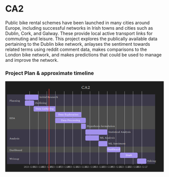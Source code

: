 # CA2

Public bike rental schemes have been launched in many cities around Europe, including successful networks in Irish towns and cities such as Dublin, Cork, and Galway. These provide local active transport links for commuting and leisure. This project explores the publically available data pertaining to the Dublin bike network, anlayses the sentiment towards related terms using reddit comment data, makes comparisons to the London bike network, and makes predictions that could be used to manage and improve the network.

### Project Plan & approximate timeline

![](gantt_outline.png)
